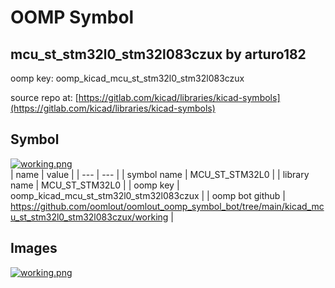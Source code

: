 # OOMP Symbol  
## mcu_st_stm32l0_stm32l083czux  by arturo182  
  
oomp key: oomp_kicad_mcu_st_stm32l0_stm32l083czux  
  
source repo at: [https://gitlab.com/kicad/libraries/kicad-symbols](https://gitlab.com/kicad/libraries/kicad-symbols)  
## Symbol  
  
[![working.png](working_600.png)](working.png)  
| name | value | 
| --- | --- | 
| symbol name | MCU_ST_STM32L0 | 
| library name | MCU_ST_STM32L0 | 
| oomp key | oomp_kicad_mcu_st_stm32l0_stm32l083czux | 
| oomp bot github | https://github.com/oomlout/oomlout_oomp_symbol_bot/tree/main/kicad_mcu_st_stm32l0_stm32l083czux/working | 
## Images  
  
[![working.png](working_140.png)](working.png)  
